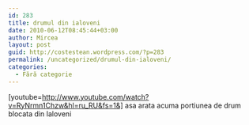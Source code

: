 ```yaml
---
id: 283
title: drumul din ialoveni
date: 2010-06-12T08:45:44+03:00
author: Mircea
layout: post
guid: http://costestean.wordpress.com/?p=283
permalink: /uncategorized/drumul-din-ialoveni/
categories:
  - Fără categorie
---
```

[youtube=http://www.youtube.com/watch?v=RyNrmn1Chzw&hl=ru_RU&fs=1&] asa arata acuma portiunea de drum blocata din Ialoveni